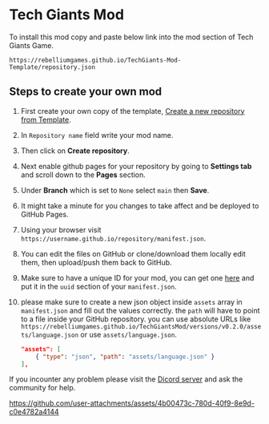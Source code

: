 # Tech Giants Mod

To install this mod copy and paste below link into the mod section of Tech Giants Game. 
```
https://rebelliumgames.github.io/TechGiants-Mod-Template/repository.json
``` 

## Steps to create your own mod

1. First create your own copy of the template, [Create a new repository from Template](https://github.com/new?template_name=TechGiants-Mod-Template&template_owner=RebelliumGames).
2. In `Repository name` field write your mod name.
3. Then click on **Create repository**.

4. Next enable github pages for your repository by going to **Settings tab** and scroll down to the **Pages** section.
5. Under **Branch** which is set to `None` select `main` then **Save**.
6. It might take a minute for you changes to take affect and be deployed to GitHub Pages.
7. Using your browser visit `https://username.github.io/repository/manifest.json`.

8. You can edit the files on GitHub or clone/download them locally edit them, then upload/push them back to GitHub.
9. Make sure to have a unique ID for your mod, you can get one [here](https://rebelliumgames.github.io/TechGiants-Mod/) and put it in the `uuid` section of your `manifest.json`.

10. please make sure to create a new json object inside `assets` array in `manifest.json` and fill out the values correctly. the `path` will have to point to a file inside your GitHub repository. you can use absolute URLs like `https://rebelliumgames.github.io/TechGiantsMod/versions/v0.2.0/assets/language.json` or use `assets/language.json`. 

    ```json
    "assets": [
        { "type": "json", "path": "assets/language.json" }
    ],
    ```

If you incounter any problem please visit the [Dicord server](https://discord.gg/hexEVAxBJr) and ask the community for help.


https://github.com/user-attachments/assets/4b00473c-780d-40f9-8e9d-c0e4782a4144
